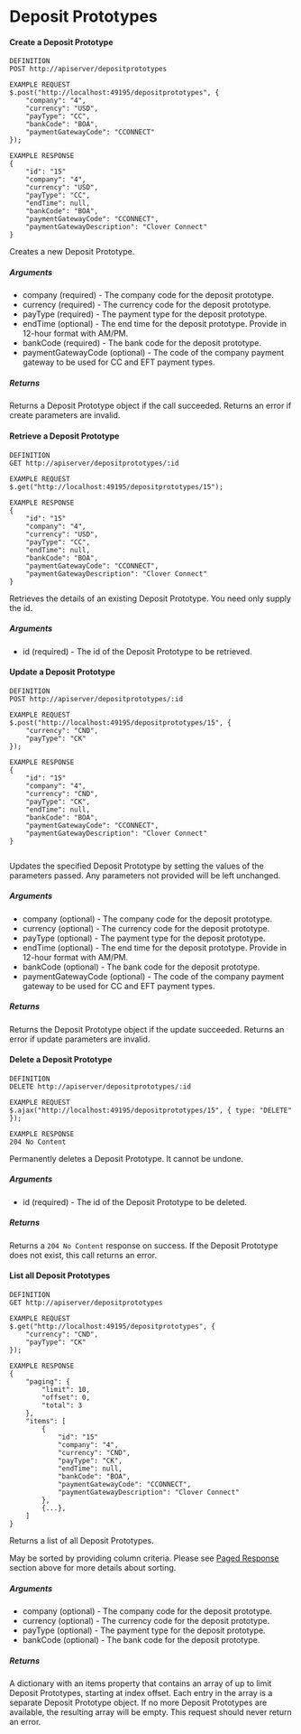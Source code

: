 # Deposit Prototypes

#### Create a Deposit Prototype

```
DEFINITION
POST http://apiserver/depositprototypes

EXAMPLE REQUEST
$.post("http://localhost:49195/depositprototypes", {
    "company": "4",
    "currency": "USD",
    "payType": "CC",
    "bankCode": "BOA",
    "paymentGatewayCode": "CCONNECT"
});

EXAMPLE RESPONSE
{
    "id": "15"
    "company": "4",
    "currency": "USD",
    "payType": "CC",
    "endTime": null,
    "bankCode": "BOA",
    "paymentGatewayCode": "CCONNECT",
    "paymentGatewayDescription": "Clover Connect"
}

```

Creates a new Deposit Prototype.

##### Arguments

* company (required) - The company code for the deposit prototype.
* currency (required) - The currency code for the deposit prototype.
* payType (required) - The payment type for the deposit prototype.
* endTime (optional) - The end time for the deposit prototype. Provide in 12-hour format with AM/PM.
* bankCode (required) - The bank code for the deposit prototype.
* paymentGatewayCode (optional) - The code of the company payment gateway to be used for CC and EFT payment types.

##### Returns

Returns a Deposit Prototype object if the call succeeded. Returns an error if create parameters are invalid.

#### Retrieve a Deposit Prototype

```
DEFINITION
GET http://apiserver/depositprototypes/:id

EXAMPLE REQUEST
$.get("http://localhost:49195/depositprototypes/15");

EXAMPLE RESPONSE
{
    "id": "15"
    "company": "4",
    "currency": "USD",
    "payType": "CC",
    "endTime": null,
    "bankCode": "BOA",
    "paymentGatewayCode": "CCONNECT",
    "paymentGatewayDescription": "Clover Connect"
}

```

Retrieves the details of an existing Deposit Prototype. You need only supply the id.

##### Arguments

* id (required) - The id of the Deposit Prototype to be retrieved.

#### Update a Deposit Prototype

```
DEFINITION
POST http://apiserver/depositprototypes/:id

EXAMPLE REQUEST
$.post("http://localhost:49195/depositprototypes/15", {
    "currency": "CND",
    "payType": "CK"
});

EXAMPLE RESPONSE
{
    "id": "15"
    "company": "4",
    "currency": "CND",
    "payType": "CK",
    "endTime": null,
    "bankCode": "BOA",
    "paymentGatewayCode": "CCONNECT",
    "paymentGatewayDescription": "Clover Connect"
}


```

Updates the specified Deposit Prototype by setting the values of the parameters passed. Any parameters not provided will be left unchanged.

##### Arguments

* company (optional) - The company code for the deposit prototype.
* currency (optional) - The currency code for the deposit prototype.
* payType (optional) - The payment type for the deposit prototype.
* endTime (optional) - The end time for the deposit prototype. Provide in 12-hour format with AM/PM.
* bankCode (optional) - The bank code for the deposit prototype.
* paymentGatewayCode (optional) - The code of the company payment gateway to be used for CC and EFT payment types.

##### Returns

Returns the Deposit Prototype object if the update succeeded. Returns an error if update parameters are invalid.

#### Delete a Deposit Prototype

```
DEFINITION
DELETE http://apiserver/depositprototypes/:id

EXAMPLE REQUEST
$.ajax("http://localhost:49195/depositprototypes/15", { type: "DELETE" });

EXAMPLE RESPONSE
204 No Content

```

Permanently deletes a Deposit Prototype. It cannot be undone.

##### Arguments

* id (required) - The id of the Deposit Prototype to be deleted.

##### Returns

Returns a `204 No Content` response on success. If the Deposit Prototype does not exist, this call returns an error.

#### List all Deposit Prototypes

```
DEFINITION
GET http://apiserver/depositprototypes

EXAMPLE REQUEST
$.get("http://localhost:49195/depositprototypes", {
    "currency": "CND",
    "payType": "CK"
});

EXAMPLE RESPONSE
{
    "paging": {
        "limit": 10,
        "offset": 0,
        "total": 3
    },
    "items": [
        {
            "id": "15"
            "company": "4",
            "currency": "CND",
            "payType": "CK",
            "endTime": null,
            "bankCode": "BOA",
            "paymentGatewayCode": "CCONNECT",
            "paymentGatewayDescription": "Clover Connect"
        },
        {...},
    ]
}

```

Returns a list of all Deposit Prototypes.

May be sorted by providing column criteria. Please see [Paged Response](#paged-response) section above for more details about sorting.

##### Arguments

* company (optional) - The company code for the deposit prototype.
* currency (optional) - The currency code for the deposit prototype.
* payType (optional) - The payment type for the deposit prototype.
* bankCode (optional) - The bank code for the deposit prototype.

##### Returns

A dictionary with an items property that contains an array of up to limit Deposit Prototypes, starting at index offset. Each entry in the array is a separate Deposit Prototype object. If no more Deposit Prototypes are available, the resulting array will be empty. This request should never return an error.